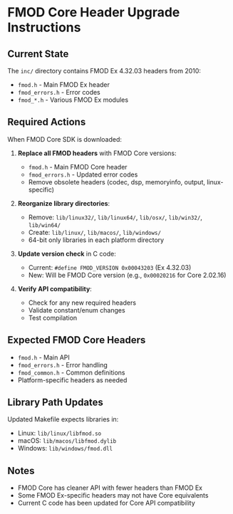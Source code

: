 # FMOD Core Header Upgrade Instructions

## Current State
The `inc/` directory contains FMOD Ex 4.32.03 headers from 2010:
- `fmod.h` - Main FMOD Ex header  
- `fmod_errors.h` - Error codes
- `fmod_*.h` - Various FMOD Ex modules

## Required Actions
When FMOD Core SDK is downloaded:

1. **Replace all FMOD headers** with FMOD Core versions:
   - `fmod.h` - Main FMOD Core header
   - `fmod_errors.h` - Updated error codes  
   - Remove obsolete headers (codec, dsp, memoryinfo, output, linux-specific)

2. **Reorganize library directories**:
   - Remove: `lib/linux32/`, `lib/linux64/`, `lib/osx/`, `lib/win32/`, `lib/win64/`
   - Create: `lib/linux/`, `lib/macos/`, `lib/windows/`
   - 64-bit only libraries in each platform directory

3. **Update version check** in C code:
   - Current: `#define FMOD_VERSION 0x00043203` (Ex 4.32.03)
   - New: Will be FMOD Core version (e.g., `0x00020216` for Core 2.02.16)

4. **Verify API compatibility**:
   - Check for any new required headers
   - Validate constant/enum changes
   - Test compilation

## Expected FMOD Core Headers
- `fmod.h` - Main API
- `fmod_errors.h` - Error handling
- `fmod_common.h` - Common definitions
- Platform-specific headers as needed

## Library Path Updates
Updated Makefile expects libraries in:
- Linux: `lib/linux/libfmod.so`  
- macOS: `lib/macos/libfmod.dylib`
- Windows: `lib/windows/fmod.dll`

## Notes
- FMOD Core has cleaner API with fewer headers than FMOD Ex
- Some FMOD Ex-specific headers may not have Core equivalents
- Current C code has been updated for Core API compatibility